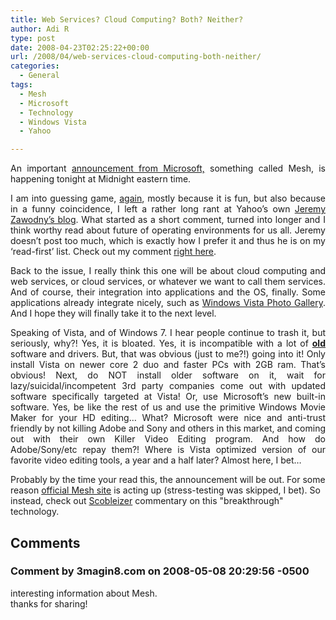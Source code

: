 ```yaml
---
title: Web Services? Cloud Computing? Both? Neither?
author: Adi R
type: post
date: 2008-04-23T02:25:22+00:00
url: /2008/04/web-services-cloud-computing-both-neither/
categories:
  - General
tags:
  - Mesh
  - Microsoft
  - Technology
  - Windows Vista
  - Yahoo

---
```

<p align="justify">
  An important <a href="http://scobleizer.com/2008/04/22/ray-ozzie-to-google-stay-off-my-lawn/" target="_blank">announcement from Microsoft,</a> something called Mesh, is happening tonight at Midnight eastern time.
</p>

<p align="justify">
  I am into guessing game, <a href="http://www.adir1.com/2008/02/my-prediction-for-secret-microsoft-project/" target="_blank">again</a>, mostly because it is fun, but also because in a funny coincidence, I left a rather long rant at Yahoo&#8217;s own <a href="http://jeremy.zawodny.com/blog/" target="_blank">Jeremy Zawodny&#8217;s blog</a>. What started as a short comment, turned into longer and I think worthy read about future of operating environments for us all. Jeremy doesn&#8217;t post too much, which is exactly how I prefer it and thus he is on my &#8216;read-first&#8217; list. Check out my comment <a href="http://jeremy.zawodny.com/blog/archives/010199.html#comment-40671" target="_blank">right here</a>.
</p>

<p align="justify">
  Back to the issue, I really think this one will be about cloud computing and web services, or cloud services, or whatever we want to call them services. And of course, their integration into applications and the OS, finally. Some applications already integrate nicely, such as <a href="http://www.microsoft.com/windows/products/windowsvista/features/details/photogallery.mspx" target="_blank">Windows Vista Photo Gallery</a>. And I hope they will finally take it to the next level.
</p>

<p align="justify">
  Speaking of Vista, and of Windows 7. I hear people continue to trash it, but seriously, why?! Yes, it is bloated. Yes, it is incompatible with a lot of <strong><u>old</u></strong> software and drivers. But, that was obvious (just to me?!) going into it! Only install Vista on newer core 2 duo and faster PCs with 2GB ram. That&#8217;s obvious! Next, do NOT install older software on it, wait for lazy/suicidal/incompetent 3rd party companies come out with updated software specifically targeted at Vista! Or, use Microsoft&#8217;s new built-in software. Yes, be like the rest of us and use the primitive Windows Movie Maker for your HD editing&#8230; What? Microsoft were nice and anti-trust friendly by not killing Adobe and Sony and others in this market, and coming out with their own Killer Video Editing program. And how do Adobe/Sony/etc repay them?! Where is Vista optimized version of our favorite video editing tools, a year and a half later? Almost here, I bet&#8230;
</p>

Probably by the time your read this, the announcement will be out. For some reason <a href="http://www.mesh.com" target="_blank">official Mesh site</a> is acting up (stress-testing was skipped, I bet). So instead, check out <a href="http://scobleizer.com/2008/04/22/ray-ozzie-delivers-with-live-mesh/" target="_blank">Scobleizer</a> commentary on this "breakthrough" technology.</p>

## Comments

### Comment by 3magin8.com on 2008-05-08 20:29:56 -0500
interesting information about Mesh.  
thanks for sharing!